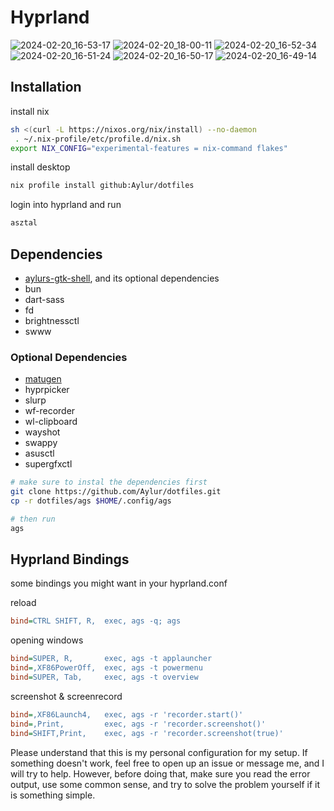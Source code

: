 # Hyprland

![2024-02-20_16-53-17](https://github.com/Aylur/dotfiles/assets/104676705/e1b76d0c-7a3e-48c1-ad68-e4032d7fcc24)
![2024-02-20_18-00-11](https://github.com/Aylur/dotfiles/assets/104676705/b82d0782-0cdf-4aa1-8f7d-1ba7ba01c733)
![2024-02-20_16-52-34](https://github.com/Aylur/dotfiles/assets/104676705/eaae2e2e-3ba9-4640-8bca-098ade9d83a3)
![2024-02-20_16-51-24](https://github.com/Aylur/dotfiles/assets/104676705/94f2fe81-e986-49e1-a72b-21ce05218321)
![2024-02-20_16-50-17](https://github.com/Aylur/dotfiles/assets/104676705/0679ad78-75e9-4982-b0cb-71bda87cce17)
![2024-02-20_16-49-14](https://github.com/Aylur/dotfiles/assets/104676705/afb646d9-be8c-41c9-b176-6b3d279dfa8f)

## Installation

install nix

```bash
sh <(curl -L https://nixos.org/nix/install) --no-daemon
 . ~/.nix-profile/etc/profile.d/nix.sh
export NIX_CONFIG="experimental-features = nix-command flakes"
```

install desktop

```bash
nix profile install github:Aylur/dotfiles
```

login into hyprland and run

```bash
asztal
```

## Dependencies

- [aylurs-gtk-shell](https://github.com/Aylur/ags/), and its optional dependencies
- bun
- dart-sass
- fd
- brightnessctl
- swww

### Optional Dependencies

- [matugen](https://github.com/InioX/matugen)
- hyprpicker
- slurp
- wf-recorder
- wl-clipboard
- wayshot
- swappy
- asusctl
- supergfxctl

```bash
# make sure to instal the dependencies first
git clone https://github.com/Aylur/dotfiles.git
cp -r dotfiles/ags $HOME/.config/ags

# then run
ags
```

## Hyprland Bindings

some bindings you might want in your hyprland.conf

reload

```ini
bind=CTRL SHIFT, R,  exec, ags -q; ags
```

opening windows

```ini
bind=SUPER, R,       exec, ags -t applauncher
bind=,XF86PowerOff,  exec, ags -t powermenu
bind=SUPER, Tab,     exec, ags -t overview
```

screenshot & screenrecord

```ini
bind=,XF86Launch4,   exec, ags -r 'recorder.start()'
bind=,Print,         exec, ags -r 'recorder.screenshot()'
bind=SHIFT,Print,    exec, ags -r 'recorder.screenshot(true)'
```

Please understand that this is my personal configuration for my setup.
If something doesn't work, feel free to open up an issue or message me,
and I will try to help. However, before doing that,
make sure you read the error output, use some common sense,
and try to solve the problem yourself if it is something simple.
